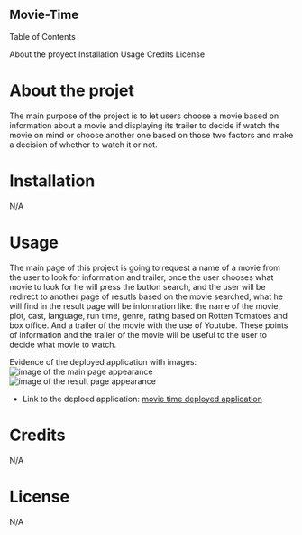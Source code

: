 ## Movie-Time ##

Table of Contents

About the proyect
Installation
Usage
Credits
License

# About the projet #

The main purpose of the project is to let users choose a movie based on information about a movie and displaying its trailer to decide if watch the movie on  mind or choose another one based on those two factors and make a decision of whether to watch it or not.

# Installation #

N/A

# Usage #

The main page of this project is going to request a name of a movie from the user to look for information and trailer, once the user chooses what movie to look for he will press the button search, and the user will be redirect to another page of resutls based on the movie searched, what he will find in the result page will be infomration like: the name of the movie, plot, cast, language, run time, genre, rating based on Rotten Tomatoes and box office. And a trailer of the movie with the use of Youtube. 
These points of information and the trailer of the movie will be useful to the user to decide what movie to watch.

Evidence of the deployed application with images:
![image of the main page appearance](image.png)
![image of the result page appearance](image2.jpg)

- Link to the deploed application: [movie time deployed application](https://naidiri1.github.io/Movie-Time/)

# Credits #

N/A

# License #

N/A